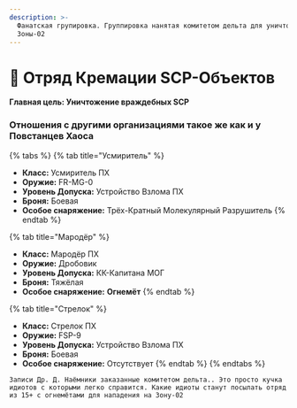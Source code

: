 ```yaml
---
description: >-
  Фанатская групировка. Группировка нанятая комитетом дельта для уничтожения
  Зоны-02
---
```


# 🧯 Отряд Кремации SCP-Объектов

**Главная цель: Уничтожение враждебных SCP**

### Отношения с другими организациями такое же как и у Повстанцев Хаоса <a href="#otnosheniya-s-drugimi-organizaciyami-takoe-zhe-kak-i-u-povstancev-khaosa" id="otnosheniya-s-drugimi-organizaciyami-takoe-zhe-kak-i-u-povstancev-khaosa"></a>

{% tabs %}
{% tab title="Усмиритель" %}
* **Класс:** Усмиритель ПХ
* **Оружие:** FR-MG-0
* **Уровень Допуска:** Устройство Взлома ПХ
* **Броня:** Боевая
* **Особое снаряжение:** Трёх-Кратный Молекулярный Разрушитель
{% endtab %}

{% tab title="Мародёр" %}
* **Класс:** Мародёр ПХ
* **Оружие:** Дробовик
* **Уровень Допуска:** КК-Капитана МОГ
* **Броня:** Тяжёлая
* **Особое снаряжение:** **Огнемёт**
{% endtab %}

{% tab title="Стрелок" %}
* **Класс:** Стрелок ПХ
* **Оружие:** FSP-9
* **Уровень Допуска:** Устройство Взлома ПХ
* **Броня:** Боевая
* **Особое снаряжение:** Отсутствует
{% endtab %}
{% endtabs %}



`Записи Др. Д. Наёмники заказанные комитетом дельта.. Это просто кучка идиотов с которыми легко справится. Какие идиоты станут посылать отряд из 15+ с огнемётами для нападения на Зону-02`

[\
](https://zona-228-ru.gitbook.io/edryon-baton/kniga-plaginov/kastomnye-klassy/komandy/otdel-neobychnykh-proisshestvii)
